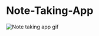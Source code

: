 # Note-Taking-App
![Note taking app gif](https://user-images.githubusercontent.com/98573992/154455877-ea81fa5e-be93-41e4-9ab0-5a0179a57580.gif)
